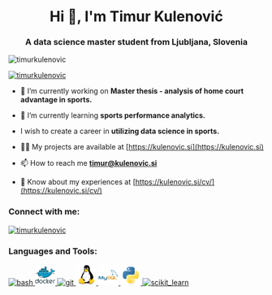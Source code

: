 <h1 align="center">Hi 👋, I'm Timur Kulenović</h1>
<h3 align="center">A data science master student from Ljubljana, Slovenia</h3>

<p align="left"> <img src="https://komarev.com/ghpvc/?username=timurkulenovic&label=Profile%20views&color=0e75b6&style=flat" alt="timurkulenovic" /> </p>

<p align="left"> <a href="https://twitter.com/timurkulenovic" target="blank"><img src="https://img.shields.io/twitter/follow/timurkulenovic?logo=twitter&style=for-the-badge" alt="timurkulenovic" /></a> </p>

- 🔭 I’m currently working on **Master thesis - analysis of home court advantage in sports.**

- 🌱 I’m currently learning **sports performance analytics.**

- I wish to create a career in **utilizing data science in sports.**

- 👨‍💻 My projects are available at [https://kulenovic.si](https://kulenovic.si)

- 📫 How to reach me **timur@kulenovic.si**

- 📄 Know about my experiences at [https://kulenovic.si/cv/](https://kulenovic.si/cv/)

<h3 align="left">Connect with me:</h3>
<p align="left">
<a href="https://twitter.com/timurkulenovic" target="blank"><img align="center" src="https://raw.githubusercontent.com/rahuldkjain/github-profile-readme-generator/master/src/images/icons/Social/twitter.svg" alt="timurkulenovic" height="30" width="40" /></a>
</p>

<h3 align="left">Languages and Tools:</h3>
<p align="left"> <a href="https://www.gnu.org/software/bash/" target="_blank" rel="noreferrer"> <img src="https://www.vectorlogo.zone/logos/gnu_bash/gnu_bash-icon.svg" alt="bash" width="40" height="40"/> </a> <a href="https://www.docker.com/" target="_blank" rel="noreferrer"> <img src="https://raw.githubusercontent.com/devicons/devicon/master/icons/docker/docker-original-wordmark.svg" alt="docker" width="40" height="40"/> </a> <a href="https://git-scm.com/" target="_blank" rel="noreferrer"> <img src="https://www.vectorlogo.zone/logos/git-scm/git-scm-icon.svg" alt="git" width="40" height="40"/> </a> <a href="https://www.linux.org/" target="_blank" rel="noreferrer"> <img src="https://raw.githubusercontent.com/devicons/devicon/master/icons/linux/linux-original.svg" alt="linux" width="40" height="40"/> </a> <a href="https://www.mysql.com/" target="_blank" rel="noreferrer"> <img src="https://raw.githubusercontent.com/devicons/devicon/master/icons/mysql/mysql-original-wordmark.svg" alt="mysql" width="40" height="40"/> </a> <a href="https://www.python.org" target="_blank" rel="noreferrer"> <img src="https://raw.githubusercontent.com/devicons/devicon/master/icons/python/python-original.svg" alt="python" width="40" height="40"/> </a> <a href="https://scikit-learn.org/" target="_blank" rel="noreferrer"> <img src="https://upload.wikimedia.org/wikipedia/commons/0/05/Scikit_learn_logo_small.svg" alt="scikit_learn" width="40" height="40"/> </a> </p>
